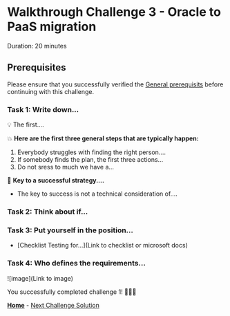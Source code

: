 # Walkthrough Challenge 3 - Oracle to PaaS migration

Duration: 20 minutes

## Prerequisites

Please ensure that you successfully verified the [General prerequisits](../../Readme.md#general-prerequisites) before continuing with this challenge.

### **Task 1: Write down...**

💡 The first....

💥 **Here are the first three general steps that are typically happen:** 
1. Everybody struggles with finding the right person....
2. If somebody finds the plan, the first three actions...
3. Do not sress to much we have a...

🔑 **Key to a successful strategy....**
- The key to success is not a technical consideration of....

### **Task 2: Think about if...**


### **Task 3: Put yourself in the position...**

* [Checklist Testing for...](Link to checklist or microsoft docs)

### Task 4: Who defines the requirements...


![image](Link to image)


You successfully completed challenge 1! 🚀🚀🚀

 **[Home](../../Readme.md)** - [Next Challenge Solution](../challenge-2/solution.md)